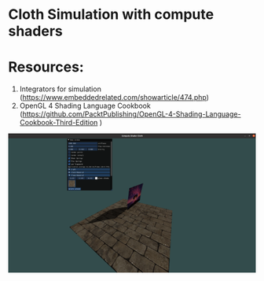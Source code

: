 # Cloth Simulation with compute shaders


# Resources:

1. Integrators for simulation (https://www.embeddedrelated.com/showarticle/474.php)
2. OpenGL 4 Shading Language Cookbook (https://github.com/PacktPublishing/OpenGL-4-Shading-Language-Cookbook-Third-Edition
)


![alt text](./media/screenshot2.png)